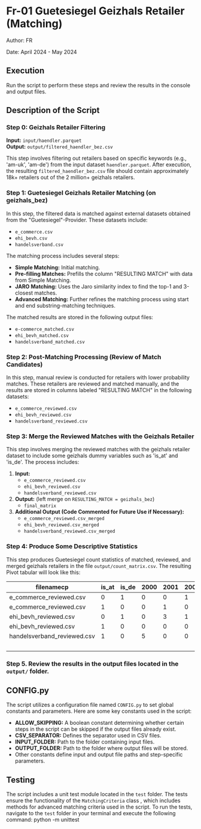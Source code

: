 # Fr-01 Guetesiegel Geizhals Retailer (Matching)

Author: FR

Date: April 2024 - May 2024

## Execution

Run the script to perform these steps and review the results in the console and output files.

## Description of the Script

### Step 0: Geizhals Retailer Filtering

**Input:** `input/haendler.parquet`  
**Output:** `output/filtered_haendler_bez.csv`

This step involves filtering out retailers based on specific keywords (e.g., 'am-uk', 'am-de') from the input dataset `haendler.parquet`. After execution, the resulting `filtered_haendler_bez.csv` file should contain approximately 18k+ retailers out of the 2 million+ geizhals retailers.

### Step 1: Guetesiegel Geizhals Retailer Matching (on geizhals_bez)

In this step, the filtered data is matched against external datasets obtained from the "Guetesiegel"-Provider. These datasets include:
- `e_commerce.csv`
- `ehi_bevh.csv`
- `handelsverband.csv`

The matching process includes several steps:
- **Simple Matching:** Initial matching.
- **Pre-filling Matches:** Prefills the column "RESULTING MATCH" with data from Simple Matching.
- **JARO Matching:** Uses the Jaro similarity index to find the top-1 and 3-closest matches.
- **Advanced Matching:** Further refines the matching process using start and end substring-matching techniques.

The matched results are stored in the following output files:
- `e-commerce_matched.csv`
- `ehi_bevh_matched.csv`
- `handelsverband_matched.csv`

### Step 2: Post-Matching Processing (Review of Match Candidates)

In this step, manual review is conducted for retailers with lower probability matches. These retailers are reviewed and matched manually, and the results are stored in columns labeled "RESULTING MATCH" in the following datasets:
- `e_commerce_reviewed.csv`
- `ehi_bevh_reviewed.csv`
- `handelsverband_reviewed.csv`

### Step 3: Merge the Reviewed Matches with the Geizhals Retailer

This step involves merging the reviewed matches with the geizhals retailer dataset to include some geizhals dummy variables such as 'is_at' and 'is_de'. The process includes:
1. **Input:** 
   - `e_commerce_reviewed.csv`
   - `ehi_bevh_reviewed.csv`
   - `handelsverband_reviewed.csv`
2. **Output:** (left merge on `RESULTING_MATCH = geizhals_bez`)
   - `final_matrix`
3. **Additional Output (Code Commented for Future Use if Necessary):**
   - `e_commerce_reviewed.csv_merged`
   - `ehi_bevh_reviewed.csv_merged`
   - `handelsverband_reviewed.csv_merged`

### Step 4: Produce Some Descriptive Statistics

This step produces Guetesiegel count statistics of matched, reviewed, and merged geizhals retailers in the file `output/count_matrix.csv`.
The resulting Pivot tabular will look like this:

| filenamecp                  | is_at | is_de | 2000 | 2001 | 2002 | 2004 | 2005 | 2006 | 2007 | 2008 | 2009 | 2010 | 2011 | 2012 | 2013 | 2014 | 2015 | 2016 | 2017 | 2018 | 2019 | 2020 | 2021 | 2022 | SUMME |
| --------------------------- | ----- | ----- | ---- | ---- | ---- | ---- | ---- | ---- | ---- | ---- | ---- | ---- | ---- | ---- | ---- | ---- | ---- | ---- | ---- | ---- | ---- | ---- | ---- | ---- | ----- |
| e_commerce_reviewed.csv     | 0     | 1     | 0    | 0    | 1    | 0    | 0    | 0    | 0    | 0    | 0    | 0    | 1    | 0    | 0    | 0    | 0    | 0    | 0    | 0    | 0    | 0    | 0    | 0    |       |
| e_commerce_reviewed.csv     | 1     | 0     | 0    | 1    | 0    | 1    | 3    | 1    | 1    | 4    | 2    | 0    | 6    | 1    | 0    | 2    | 2    | 3    | 3    | 3    | 0    | 3    | 2    | 1    |       |
| ehi_bevh_reviewed.csv       | 0     | 1     | 0    | 3    | 1    | 2    | 6    | 2    | 1    | 8    | 7    | 7    | 10   | 4    | 8    | 4    | 7    | 9    | 5    | 2    | 5    | 2    | 2    | 5    |       |
| ehi_bevh_reviewed.csv       | 1     | 0     | 0    | 0    | 0    | 0    | 0    | 0    | 0    | 0    | 0    | 0    | 0    | 0    | 0    | 0    | 0    | 0    | 0    | 0    | 0    | 1    | 2    | 0    |       |
| handelsverband_reviewed.csv | 1     | 0     | 5    | 0    | 0    | 0    | 0    | 0    | 0    | 0    | 1    | 0    | 2    | 1    | 1    | 1    | 1    | 2    | 0    | 0    | 1    | 2    | 2    | 0    |       |
|                             |       |       |      |      |      |      |      |      |      |      |      |      |      |      |      |      |      |      |      |      |      |      |      |      | 163   |

### Step 5. Review the results in the output files located in the `output/` folder.

## CONFIG.py

The script utilizes a configuration file named `CONFIG.py` to set global constants and parameters. Here are some key constants used in the script:

- **ALLOW_SKIPPING:** A boolean constant determining whether certain steps in the script can be skipped if the output files already exist.
- **CSV_SEPARATOR:** Defines the separator used in CSV files.
- **INPUT_FOLDER:** Path to the folder containing input files.
- **OUTPUT_FOLDER:** Path to the folder where output files will be stored.
- Other constants define input and output file paths and step-specific parameters.

## Testing

The script includes a unit test module located in the `test` folder.
The tests ensure the functionality of the `MatchingCriteria` class
, which includes methods for advanced matching criteria used in the script.
To run the tests, navigate to the `test` folder in your
terminal and execute the following command: python -m unittest
